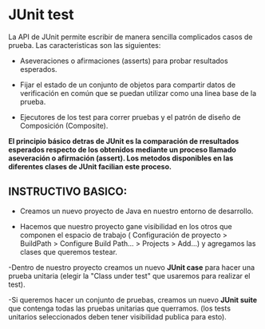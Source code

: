 # JUnit test

La API de JUnit permite escribir de manera sencilla complicados casos de prueba. Las caracteristicas son las siguientes:

- Aseveraciones o afirmaciones (asserts) para probar resultados esperados.
 
- Fijar el estado de un conjunto de objetos para compartir datos de verificación en común que se puedan utilizar como una linea base de la prueba.

- Ejecutores de los test para correr pruebas y el patrón de diseño de Composición (Composite).

__El principio básico detras de JUnit es la comparación de rresultados esperados respecto de los obtenidos mediante un proceso llamado aseveración o afirmación (assert). Los metodos disponibles en las diferentes clases de JUnit facilian este proceso.__


## INSTRUCTIVO BASICO: 

- Creamos un nuevo proyecto de Java en nuestro entorno de desarrollo.

- Hacemos que nuestro proyecto gane visibilidad en los otros que componen el espacio de trabajo ( Configuración de proyecto > BuildPath > Configure Build Path... > Projects > Add...) y agregamos las clases que queremos testear.

-Dentro de nuestro proyecto creamos un nuevo __JUnit case__ para hacer una prueba unitaria (elegir la "Class under test" que usaremos para realizar el test).

-Si queremos hacer un conjunto de pruebas, creamos un nuevo __JUnit suite__ que contenga todas las pruebas unitarias que querramos. (los tests unitarios seleccionados deben tener visibilidad publica para esto).
